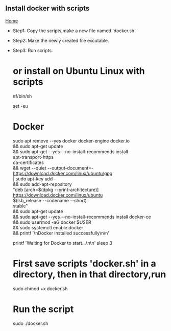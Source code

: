 ## Install docker with scripts

[Home](https://github.com/tacticlink/cheapdigital/blob/master/README.md)

- Step1: Copy the scripts,make a new file named 'docker.sh'
- Step2: Make the newly created file excutable.
- Step3: Run scripts.


	# or install on Ubuntu Linux with scripts

	#!/bin/sh

	set -eu

	# Docker
	sudo apt remove --yes docker docker-engine docker.io \
	&& sudo apt-get update \
	&& sudo apt-get --yes --no-install-recommends install \
	apt-transport-https \
	ca-certificates \
	&& wget --quiet --output-document=- https://download.docker.com/linux/ubuntu/gpg \
	| sudo apt-key add - \
	&& sudo add-apt-repository \
	"deb [arch=$(dpkg --print-architecture)] https://download.docker.com/linux/ubuntu \
	$(lsb_release --codename --short) \
	stable" \
	&& sudo apt-get update \
	&& sudo apt-get --yes --no-install-recommends install docker-ce \
	&& sudo usermod -aG docker $USER \
	&& sudo systemctl enable docker \
	&& printf '\nDocker installed successfully\n\n'

	printf 'Waiting for Docker to start...\n\n'
	sleep 3


	# First save scripts 'docker.sh' in a directory, then in that directory,run

	sudo chmod +x docker.sh

	# Run the script 
	sudo ./docker.sh  
